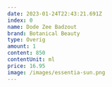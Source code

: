 ```yaml
---
date: 2023-01-24T22:43:21.691Z
index: 0
name: Dode Zee Badzout
brand: Botanical Beauty
type: Overig
amount: 1
content: 850
contentUnit: ml
price: 16.95
image: /images/essentia-sun.png
---
```

